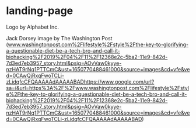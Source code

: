 # landing-page
Logo by Alphabet Inc.

Jack Dorsey image by The Washington Post (www.washingtonpost.com%2Flifestyle%2Fstyle%2Fthe-key-to-glorifying-a-questionable-diet-be-a-tech-bro-and-call-it-biohacking%2F2019%2F04%2F11%2F12368e2c-5ba2-11e9-842d-7d3ed7eb3957_story.html&psig=AOvVaw0kyye-nzHAT9rNq1PTTCmC&ust=1650770488461000&source=images&cd=vfe&ved=0CAwQjRxqFwoTCLi-zLidqfcCFQAAAAAdAAAAABADhttps://www.google.com/url?sa=i&url=https%3A%2F%2Fwww.washingtonpost.com%2Flifestyle%2Fstyle%2Fthe-key-to-glorifying-a-questionable-diet-be-a-tech-bro-and-call-it-biohacking%2F2019%2F04%2F11%2F12368e2c-5ba2-11e9-842d-7d3ed7eb3957_story.html&psig=AOvVaw0kyye-nzHAT9rNq1PTTCmC&ust=1650770488461000&source=images&cd=vfe&ved=0CAwQjRxqFwoTCLi-zLidqfcCFQAAAAAdAAAAABAD)
